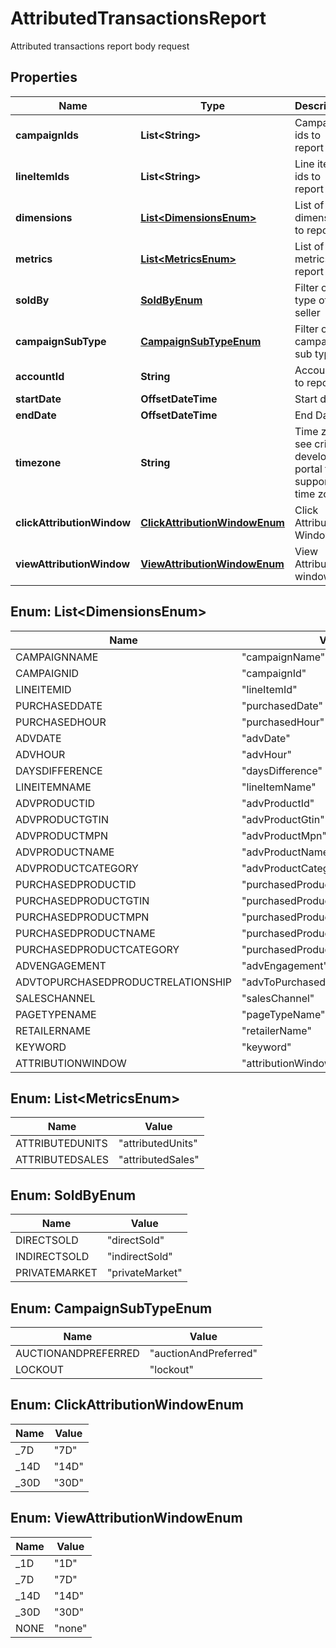 

# AttributedTransactionsReport

Attributed transactions report body request

## Properties

| Name | Type | Description | Notes |
|------------ | ------------- | ------------- | -------------|
|**campaignIds** | **List&lt;String&gt;** | Campaign ids to report on |  [optional] |
|**lineItemIds** | **List&lt;String&gt;** | Line item ids to report on |  [optional] |
|**dimensions** | [**List&lt;DimensionsEnum&gt;**](#List&lt;DimensionsEnum&gt;) | List of dimensions to report on |  [optional] |
|**metrics** | [**List&lt;MetricsEnum&gt;**](#List&lt;MetricsEnum&gt;) | List of metrics to report on |  [optional] |
|**soldBy** | [**SoldByEnum**](#SoldByEnum) | Filter on the type of seller |  [optional] |
|**campaignSubType** | [**CampaignSubTypeEnum**](#CampaignSubTypeEnum) | Filter on the campaign sub type |  [optional] |
|**accountId** | **String** | Account id to report on |  |
|**startDate** | **OffsetDateTime** | Start date |  |
|**endDate** | **OffsetDateTime** | End Date |  |
|**timezone** | **String** | Time zone : see criteo developer portal for supported time zones |  [optional] |
|**clickAttributionWindow** | [**ClickAttributionWindowEnum**](#ClickAttributionWindowEnum) | Click Attribution Window |  [optional] |
|**viewAttributionWindow** | [**ViewAttributionWindowEnum**](#ViewAttributionWindowEnum) | View Attribution window |  [optional] |



## Enum: List&lt;DimensionsEnum&gt;

| Name | Value |
|---- | -----|
| CAMPAIGNNAME | &quot;campaignName&quot; |
| CAMPAIGNID | &quot;campaignId&quot; |
| LINEITEMID | &quot;lineItemId&quot; |
| PURCHASEDDATE | &quot;purchasedDate&quot; |
| PURCHASEDHOUR | &quot;purchasedHour&quot; |
| ADVDATE | &quot;advDate&quot; |
| ADVHOUR | &quot;advHour&quot; |
| DAYSDIFFERENCE | &quot;daysDifference&quot; |
| LINEITEMNAME | &quot;lineItemName&quot; |
| ADVPRODUCTID | &quot;advProductId&quot; |
| ADVPRODUCTGTIN | &quot;advProductGtin&quot; |
| ADVPRODUCTMPN | &quot;advProductMpn&quot; |
| ADVPRODUCTNAME | &quot;advProductName&quot; |
| ADVPRODUCTCATEGORY | &quot;advProductCategory&quot; |
| PURCHASEDPRODUCTID | &quot;purchasedProductId&quot; |
| PURCHASEDPRODUCTGTIN | &quot;purchasedProductGtin&quot; |
| PURCHASEDPRODUCTMPN | &quot;purchasedProductMpn&quot; |
| PURCHASEDPRODUCTNAME | &quot;purchasedProductName&quot; |
| PURCHASEDPRODUCTCATEGORY | &quot;purchasedProductCategory&quot; |
| ADVENGAGEMENT | &quot;advEngagement&quot; |
| ADVTOPURCHASEDPRODUCTRELATIONSHIP | &quot;advToPurchasedProductRelationship&quot; |
| SALESCHANNEL | &quot;salesChannel&quot; |
| PAGETYPENAME | &quot;pageTypeName&quot; |
| RETAILERNAME | &quot;retailerName&quot; |
| KEYWORD | &quot;keyword&quot; |
| ATTRIBUTIONWINDOW | &quot;attributionWindow&quot; |



## Enum: List&lt;MetricsEnum&gt;

| Name | Value |
|---- | -----|
| ATTRIBUTEDUNITS | &quot;attributedUnits&quot; |
| ATTRIBUTEDSALES | &quot;attributedSales&quot; |



## Enum: SoldByEnum

| Name | Value |
|---- | -----|
| DIRECTSOLD | &quot;directSold&quot; |
| INDIRECTSOLD | &quot;indirectSold&quot; |
| PRIVATEMARKET | &quot;privateMarket&quot; |



## Enum: CampaignSubTypeEnum

| Name | Value |
|---- | -----|
| AUCTIONANDPREFERRED | &quot;auctionAndPreferred&quot; |
| LOCKOUT | &quot;lockout&quot; |



## Enum: ClickAttributionWindowEnum

| Name | Value |
|---- | -----|
| _7D | &quot;7D&quot; |
| _14D | &quot;14D&quot; |
| _30D | &quot;30D&quot; |



## Enum: ViewAttributionWindowEnum

| Name | Value |
|---- | -----|
| _1D | &quot;1D&quot; |
| _7D | &quot;7D&quot; |
| _14D | &quot;14D&quot; |
| _30D | &quot;30D&quot; |
| NONE | &quot;none&quot; |



